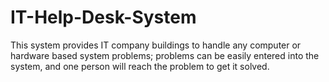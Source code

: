 # IT-Help-Desk-System
 This system provides IT company buildings to handle any computer or hardware        based system problems; problems can be easily entered into the system, and one person will reach the problem to get it solved. 
